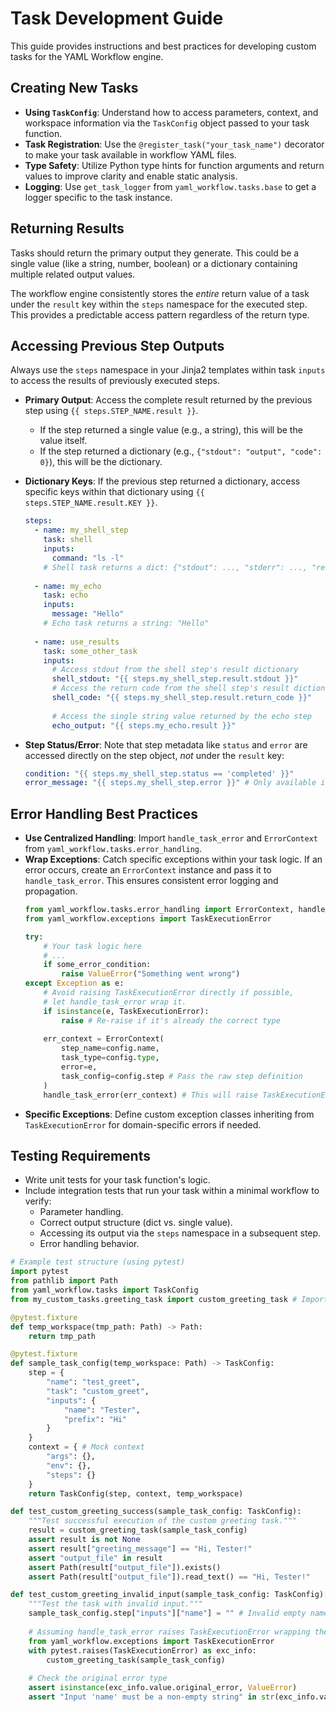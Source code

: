 # Task Development Guide

This guide provides instructions and best practices for developing custom tasks for the YAML Workflow engine.

## Creating New Tasks

- **Using `TaskConfig`**: Understand how to access parameters, context, and workspace information via the `TaskConfig` object passed to your task function.
- **Task Registration**: Use the `@register_task("your_task_name")` decorator to make your task available in workflow YAML files.
- **Type Safety**: Utilize Python type hints for function arguments and return values to improve clarity and enable static analysis.
- **Logging**: Use `get_task_logger` from `yaml_workflow.tasks.base` to get a logger specific to the task instance.

## Returning Results

Tasks should return the primary output they generate. This could be a single value (like a string, number, boolean) or a dictionary containing multiple related output values.

The workflow engine consistently stores the *entire* return value of a task under the `result` key within the `steps` namespace for the executed step. This provides a predictable access pattern regardless of the return type.

## Accessing Previous Step Outputs

Always use the `steps` namespace in your Jinja2 templates within task `inputs` to access the results of previously executed steps. 

- **Primary Output**: Access the complete result returned by the previous step using `{{ steps.STEP_NAME.result }}`.
  - If the step returned a single value (e.g., a string), this will be the value itself.
  - If the step returned a dictionary (e.g., `{"stdout": "output", "code": 0}`), this will be the dictionary.

- **Dictionary Keys**: If the previous step returned a dictionary, access specific keys within that dictionary using `{{ steps.STEP_NAME.result.KEY }}`.
  ```yaml
  steps:
    - name: my_shell_step
      task: shell
      inputs:
        command: "ls -l"
      # Shell task returns a dict: {"stdout": ..., "stderr": ..., "return_code": ...}
      
    - name: my_echo
      task: echo
      inputs:
        message: "Hello"
      # Echo task returns a string: "Hello"
      
    - name: use_results
      task: some_other_task
      inputs:
        # Access stdout from the shell step's result dictionary
        shell_stdout: "{{ steps.my_shell_step.result.stdout }}"
        # Access the return code from the shell step's result dictionary
        shell_code: "{{ steps.my_shell_step.result.return_code }}"
        
        # Access the single string value returned by the echo step
        echo_output: "{{ steps.my_echo.result }}"
  ```

- **Step Status/Error**: Note that step metadata like `status` and `error` are accessed directly on the step object, *not* under the `result` key:
  ```yaml
  condition: "{{ steps.my_shell_step.status == 'completed' }}"
  error_message: "{{ steps.my_shell_step.error }}" # Only available if step failed
  ```

## Error Handling Best Practices

- **Use Centralized Handling**: Import `handle_task_error` and `ErrorContext` from `yaml_workflow.tasks.error_handling`.
- **Wrap Exceptions**: Catch specific exceptions within your task logic. If an error occurs, create an `ErrorContext` instance and pass it to `handle_task_error`. This ensures consistent error logging and propagation.
  ```python
  from yaml_workflow.tasks.error_handling import ErrorContext, handle_task_error
  from yaml_workflow.exceptions import TaskExecutionError
  
  try:
      # Your task logic here
      # ...
      if some_error_condition:
          raise ValueError("Something went wrong")
  except Exception as e:
      # Avoid raising TaskExecutionError directly if possible,
      # let handle_task_error wrap it.
      if isinstance(e, TaskExecutionError):
          raise # Re-raise if it's already the correct type
      
      err_context = ErrorContext(
          step_name=config.name, 
          task_type=config.type, 
          error=e, 
          task_config=config.step # Pass the raw step definition
      )
      handle_task_error(err_context) # This will raise TaskExecutionError
  ```
- **Specific Exceptions**: Define custom exception classes inheriting from `TaskExecutionError` for domain-specific errors if needed.

## Testing Requirements

- Write unit tests for your task function's logic.
- Include integration tests that run your task within a minimal workflow to verify:
  - Parameter handling.
  - Correct output structure (dict vs. single value).
  - Accessing its output via the `steps` namespace in a subsequent step.
  - Error handling behavior.

```python
# Example test structure (using pytest)
import pytest
from pathlib import Path
from yaml_workflow.tasks import TaskConfig
from my_custom_tasks.greeting_task import custom_greeting_task # Import your task

@pytest.fixture
def temp_workspace(tmp_path: Path) -> Path:
    return tmp_path

@pytest.fixture
def sample_task_config(temp_workspace: Path) -> TaskConfig:
    step = {
        "name": "test_greet",
        "task": "custom_greet",
        "inputs": {
            "name": "Tester",
            "prefix": "Hi"
        }
    }
    context = { # Mock context
        "args": {},
        "env": {},
        "steps": {}
    }
    return TaskConfig(step, context, temp_workspace)

def test_custom_greeting_success(sample_task_config: TaskConfig):
    """Test successful execution of the custom greeting task."""
    result = custom_greeting_task(sample_task_config)
    assert result is not None
    assert result["greeting_message"] == "Hi, Tester!"
    assert "output_file" in result
    assert Path(result["output_file"]).exists()
    assert Path(result["output_file"]).read_text() == "Hi, Tester!"

def test_custom_greeting_invalid_input(sample_task_config: TaskConfig):
    """Test the task with invalid input."""
    sample_task_config.step["inputs"]["name"] = "" # Invalid empty name
    
    # Assuming handle_task_error raises TaskExecutionError wrapping the ValueError
    from yaml_workflow.exceptions import TaskExecutionError
    with pytest.raises(TaskExecutionError) as exc_info:
        custom_greeting_task(sample_task_config)
    
    # Check the original error type
    assert isinstance(exc_info.value.original_error, ValueError)
    assert "Input 'name' must be a non-empty string" in str(exc_info.value.original_error)

``` 